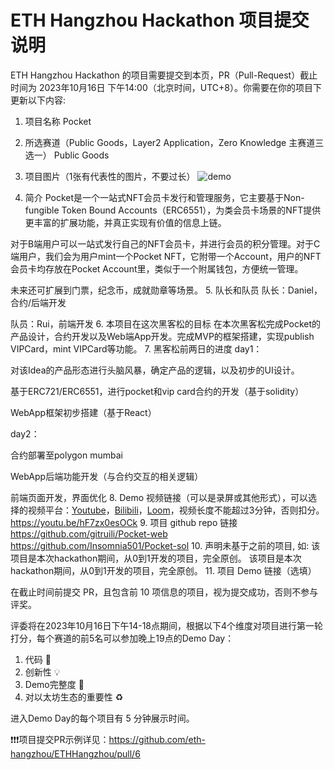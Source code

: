 # ETH Hangzhou Hackathon 项目提交说明

ETH Hangzhou Hackathon 的项目需要提交到本页，PR（Pull-Request）截止时间为 2023年10月16日 下午14:00（北京时间，UTC+8）。你需要在你的项目下更新以下内容:
1. 项目名称
Pocket
2. 所选赛道（Public Goods，Layer2 Application，Zero Knowledge 主赛道三选一）
Public Goods
3. 项目图片（1张有代表性的图片，不要过长）
![demo](https://github.com/eth-hangzhou/ETHHangzhou/assets/8585779/02e10f82-0992-4292-a441-1389afc5c2bc)

4. 简介
Pocket是一个一站式NFT会员卡发行和管理服务，它主要基于Non-fungible Token Bound Accounts（ERC6551），为类会员卡场景的NFT提供更丰富的扩展功能，并真正实现有价值的信息上链。

对于B端用户可以一站式发行自己的NFT会员卡，并进行会员的积分管理。对于C端用户，我们会为用户mint一个Pocket NFT，它附带一个Account，用户的NFT会员卡均存放在Pocket Account里，类似于一个附属钱包，方便统一管理。

未来还可扩展到门票，纪念币，成就勋章等场景。
5. 队长和队员
队长：Daniel，合约/后端开发

队员：Rui，前端开发
6. 本项目在这次黑客松的目标
在本次黑客松完成Pocket的产品设计，合约开发以及Web端App开发。完成MVP的框架搭建，实现publish VIPCard，mint VIPCard等功能。
7. 黑客松前两日的进度
day1：

对该Idea的产品形态进行头脑风暴，确定产品的逻辑，以及初步的UI设计。

基于ERC721/ERC6551，进行pocket和vip card合约的开发（基于solidity）

WebApp框架初步搭建（基于React）

day2：

合约部署至polygon mumbai

WebApp后端功能开发（与合约交互的相关逻辑）

前端页面开发，界面优化
8. Demo 视频链接（可以是录屏或其他形式），可以选择的视频平台：[Youtube](https://youtube.com)，[Bilibili](https://bilibili.com)，[Loom](https://www.loom.com/)，视频长度不能超过3分钟，否则扣分。
https://youtu.be/hF7zx0esOCk
9. 项目 github repo 链接
https://github.com/gitruili/Pocket-web
https://github.com/Insomnia501/Pocket-sol
10. 声明未基于之前的项目, 如: 该项目是本次hackathon期间，从0到1开发的项目，完全原创。
该项目是本次hackathon期间，从0到1开发的项目，完全原创。
11. 项目 Demo 链接（选填）

在截止时间前提交 PR，且包含前 10 项信息的项目，视为提交成功，否则不参与评奖。

评委将在2023年10月16日下午14-18点期间，根据以下4个维度对项目进行第一轮打分，每个赛道的前5名可以参加晚上19点的Demo Day：
1. 代码 🧱
2. 创新性 💡
3. Demo完整度 📝
4. 对以太坊生态的重要性 ♻️

进入Demo Day的每个项目有 5 分钟展示时间。

❗❗❗项目提交PR示例详见：https://github.com/eth-hangzhou/ETHHangzhou/pull/6
